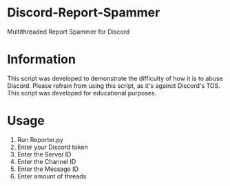 # Discord-Report-Spammer
Multithreaded Report Spammer for Discord

# Information
This script was developed to demonstrate the difficulty of how it is to abuse Discord.
Please refrain from using this script, as it's against Discord's TOS.
This script was developed for educational purposes.

# Usage

1. Run Reporter.py
2. Enter your Discord token
3. Enter the Server ID
4. Enter the Channel ID
5. Enter the Message ID
6. Enter amount of threads
